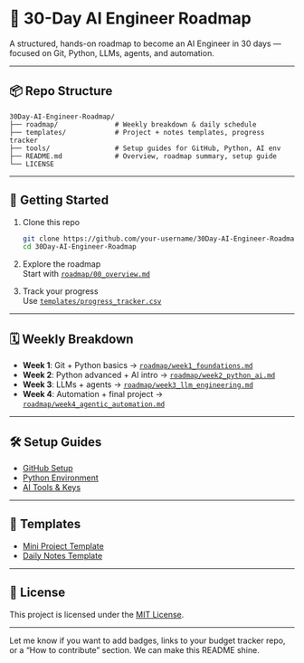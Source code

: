 # 🧠 30-Day AI Engineer Roadmap

A structured, hands-on roadmap to become an AI Engineer in 30 days — focused on Git, Python, LLMs, agents, and automation.

---

## 📦 Repo Structure

```
30Day-AI-Engineer-Roadmap/
├── roadmap/              # Weekly breakdown & daily schedule
├── templates/            # Project + notes templates, progress tracker
├── tools/                # Setup guides for GitHub, Python, AI env
├── README.md             # Overview, roadmap summary, setup guide
└── LICENSE
```

---

## 🚀 Getting Started

1. Clone this repo  
   ```bash
   git clone https://github.com/your-username/30Day-AI-Engineer-Roadmap.git
   cd 30Day-AI-Engineer-Roadmap
   ```

2. Explore the roadmap  
   Start with [`roadmap/00_overview.md`](roadmap/00_overview.md)

3. Track your progress  
   Use [`templates/progress_tracker.csv`](templates/progress_tracker.csv)

---

## 🗓️ Weekly Breakdown

- **Week 1**: Git + Python basics → [`roadmap/week1_foundations.md`](roadmap/week1_foundations.md)  
- **Week 2**: Python advanced + AI intro → [`roadmap/week2_python_ai.md`](roadmap/week2_python_ai.md)  
- **Week 3**: LLMs + agents → [`roadmap/week3_llm_engineering.md`](roadmap/week3_llm_engineering.md)  
- **Week 4**: Automation + final project → [`roadmap/week4_agentic_automation.md`](roadmap/week4_agentic_automation.md)

---

## 🛠️ Setup Guides

- [GitHub Setup](tools/github_setup_guide.md)  
- [Python Environment](tools/python_setup.md)  
- [AI Tools & Keys](tools/ai_env_setup.md)

---

## 🧩 Templates

- [Mini Project Template](templates/project_template.md)  
- [Daily Notes Template](templates/notes_template.md)

---

## 📜 License

This project is licensed under the [MIT License](LICENSE).

---

Let me know if you want to add badges, links to your budget tracker repo, or a “How to contribute” section. We can make this README shine.
